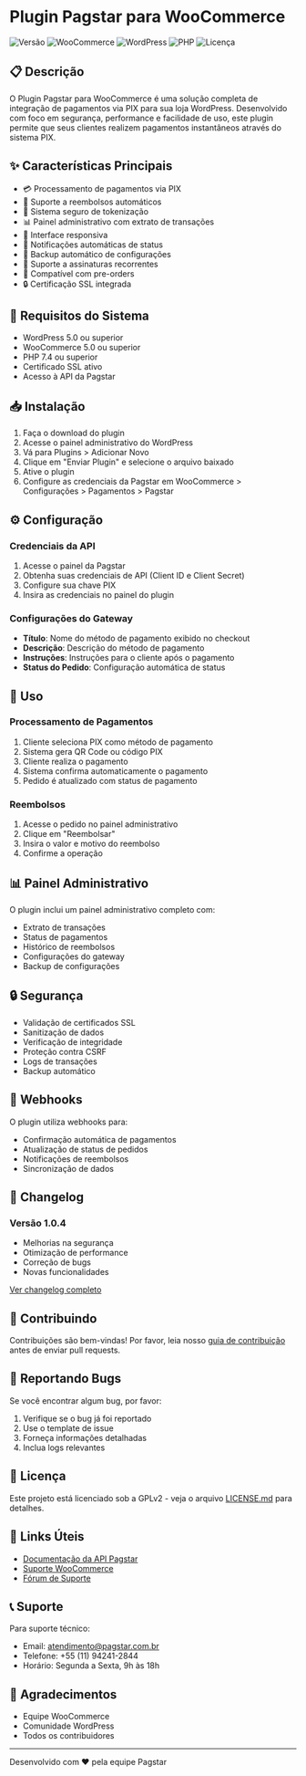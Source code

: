 # Plugin Pagstar para WooCommerce

![Versão](https://img.shields.io/badge/versão-1.0.4-blue.svg)
![WooCommerce](https://img.shields.io/badge/WooCommerce-5.0%2B-green.svg)
![WordPress](https://img.shields.io/badge/WordPress-5.0%2B-blue.svg)
![PHP](https://img.shields.io/badge/PHP-7.4%2B-purple.svg)
![Licença](https://img.shields.io/badge/licença-GPLv2-orange.svg)

## 📋 Descrição

O Plugin Pagstar para WooCommerce é uma solução completa de integração de pagamentos via PIX para sua loja WordPress. Desenvolvido com foco em segurança, performance e facilidade de uso, este plugin permite que seus clientes realizem pagamentos instantâneos através do sistema PIX.

## ✨ Características Principais

- 💳 Processamento de pagamentos via PIX
- 🔄 Suporte a reembolsos automáticos
- 🔐 Sistema seguro de tokenização
- 📊 Painel administrativo com extrato de transações
- 📱 Interface responsiva
- 🔔 Notificações automáticas de status
- 💾 Backup automático de configurações
- 🔄 Suporte a assinaturas recorrentes
- 🛒 Compatível com pre-orders
- 🔒 Certificação SSL integrada

## 🚀 Requisitos do Sistema

- WordPress 5.0 ou superior
- WooCommerce 5.0 ou superior
- PHP 7.4 ou superior
- Certificado SSL ativo
- Acesso à API da Pagstar

## 📥 Instalação

1. Faça o download do plugin
2. Acesse o painel administrativo do WordPress
3. Vá para Plugins > Adicionar Novo
4. Clique em "Enviar Plugin" e selecione o arquivo baixado
5. Ative o plugin
6. Configure as credenciais da Pagstar em WooCommerce > Configurações > Pagamentos > Pagstar

## ⚙️ Configuração

### Credenciais da API

1. Acesse o painel da Pagstar
2. Obtenha suas credenciais de API (Client ID e Client Secret)
3. Configure sua chave PIX
4. Insira as credenciais no painel do plugin

### Configurações do Gateway

- **Título**: Nome do método de pagamento exibido no checkout
- **Descrição**: Descrição do método de pagamento
- **Instruções**: Instruções para o cliente após o pagamento
- **Status do Pedido**: Configuração automática de status

## 🔧 Uso

### Processamento de Pagamentos

1. Cliente seleciona PIX como método de pagamento
2. Sistema gera QR Code ou código PIX
3. Cliente realiza o pagamento
4. Sistema confirma automaticamente o pagamento
5. Pedido é atualizado com status de pagamento

### Reembolsos

1. Acesse o pedido no painel administrativo
2. Clique em "Reembolsar"
3. Insira o valor e motivo do reembolso
4. Confirme a operação

## 📊 Painel Administrativo

O plugin inclui um painel administrativo completo com:

- Extrato de transações
- Status de pagamentos
- Histórico de reembolsos
- Configurações do gateway
- Backup de configurações

## 🔒 Segurança

- Validação de certificados SSL
- Sanitização de dados
- Verificação de integridade
- Proteção contra CSRF
- Logs de transações
- Backup automático

## 🔄 Webhooks

O plugin utiliza webhooks para:

- Confirmação automática de pagamentos
- Atualização de status de pedidos
- Notificações de reembolsos
- Sincronização de dados

## 📝 Changelog

### Versão 1.0.4
- Melhorias na segurança
- Otimização de performance
- Correção de bugs
- Novas funcionalidades

[Ver changelog completo](CHANGELOG.md)

## 🤝 Contribuindo

Contribuições são bem-vindas! Por favor, leia nosso [guia de contribuição](CONTRIBUTING.md) antes de enviar pull requests.

## 🐛 Reportando Bugs

Se você encontrar algum bug, por favor:

1. Verifique se o bug já foi reportado
2. Use o template de issue
3. Forneça informações detalhadas
4. Inclua logs relevantes

## 📄 Licença

Este projeto está licenciado sob a GPLv2 - veja o arquivo [LICENSE.md](LICENSE.md) para detalhes.

## 🔗 Links Úteis

- [Documentação da API Pagstar](https://docs.pagstar.com.br)
- [Suporte WooCommerce](https://woocommerce.com/support)
- [Fórum de Suporte](https://suporte.pagstar.com.br)

## 📞 Suporte

Para suporte técnico:

- Email: atendimento@pagstar.com.br
- Telefone: +55 (11) 94241-2844
- Horário: Segunda a Sexta, 9h às 18h

## 🙏 Agradecimentos

- Equipe WooCommerce
- Comunidade WordPress
- Todos os contribuidores

---

Desenvolvido com ❤️ pela equipe Pagstar
